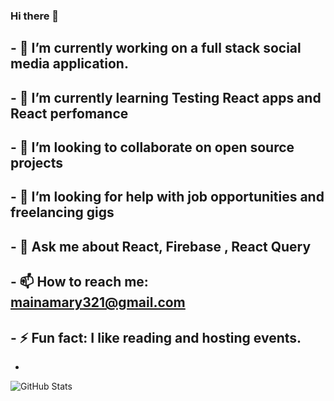 ### Hi there 👋
## - 🔭 I’m currently working on a full stack social media application.
## - 🌱 I’m currently learning Testing React apps and React perfomance
## - 👯 I’m looking to collaborate on open source projects
## - 🤔 I’m looking for help with job opportunities and freelancing gigs
## - 💬 Ask me about React, Firebase , React Query
## - 📫 How to reach me: mainamary321@gmail.com
## - ⚡ Fun fact: I like reading and hosting events.
-

<!--
**MainaMary/MainaMary** is a ✨ _special_ ✨ repository because its `README.md` (this file) appears on your GitHub profile.

Here are some ideas to get you started:

- 🔭 I’m currently working on a social media application.
- 🌱 I’m currently learning Testing React apps and React perfomance
- 👯 I’m looking to collaborate on open source projects
- 🤔 I’m looking for help with job opportunities and freelancing gigs
- 💬 Ask me about React, Firebase , Raect Query
- 📫 How to reach me: mainamary321@gmail.com
- ⚡ Fun fact: I like reading and hosting events.
-->

![GitHub Stats](https://github-readme-stats.vercel.app/api?username=MainaMary&theme=radical)

